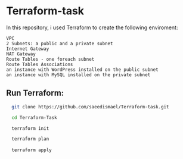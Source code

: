 # Terraform-task

In this repository, i used Terraform to create the following enviroment:

    VPC
    2 Subnets: a public and a private subnet
    Internet Gateway
    NAT Gateway
    Route Tables - one foreach subnet
    Route Tables Associations
    an instance with WordPress installed on the public subnet
    an instance with MySQL installed on the private subnet


## Run Terraform:



```bash
  git clone https://github.com/saeedismael/Terraform-task.git

  cd Terraform-Task

  terraform init

  terraform plan  
  
  terraform apply
```
